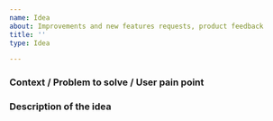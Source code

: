 ```yaml
---
name: Idea
about: Improvements and new features requests, product feedback
title: ''
type: Idea

---
```


### Context / Problem to solve / User pain point 


### Description of the idea


